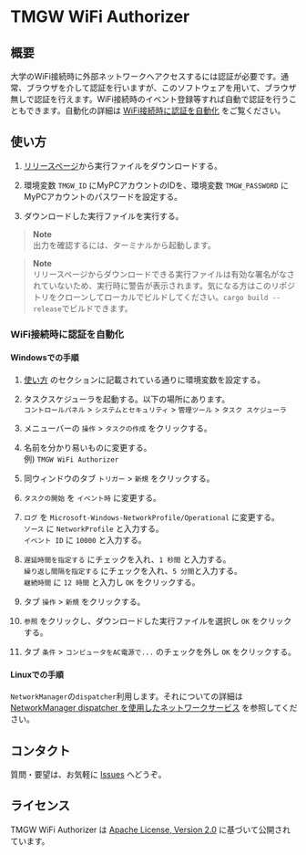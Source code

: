 # TMGW WiFi Authorizer

## 概要

大学のWiFi接続時に外部ネットワークへアクセスするには認証が必要です。通常、ブラウザを介して認証を行いますが、このソフトウェアを用いて、ブラウザ無しで認証を行えます。WiFi接続時のイベント登録等すれば自動で認証を行うこともできます。自動化の詳細は [WiFi接続時に認証を自動化](#Windowsでの手順) をご覧ください。


## 使い方

1. [リリースページ](https://github.com/0xNOY/tmgw-wifi-authorizer/releases)から実行ファイルをダウンロードする。

1. 環境変数 `TMGW_ID` にMyPCアカウントのIDを、環境変数 `TMGW_PASSWORD` にMyPCアカウントのパスワードを設定する。

1. ダウンロードした実行ファイルを実行する。

> **Note**  
> 出力を確認するには、ターミナルから起動します。

> **Note**  
> リリースページからダウンロードできる実行ファイルは有効な署名がなされていないため、実行時に警告が表示されます。気になる方はこのリポジトリをクローンしてローカルでビルドしてください。`cargo build --release`でビルドできます。


### WiFi接続時に認証を自動化

#### Windowsでの手順

1. [使い方](#使い方) のセクションに記載されている通りに環境変数を設定する。

1. タスクスケジューラを起動する。以下の場所にあります。  
    `コントロールパネル` > `システムとセキュリティ` > `管理ツール` > `タスク スケジューラ`

1. メニューバーの `操作` > `タスクの作成` をクリックする。

1. 名前を分かり易いものに変更する。  
    例) `TMGW WiFi Authorizer`

1. 同ウィンドウのタブ `トリガー` > `新規` をクリックする。

1. `タスクの開始` を `イベント時` に変更する。

1. `ログ` を `Microsoft-Windows-NetworkProfile/Operational` に変更する。  
    `ソース` に `NetworkProfile` と入力する。  
    `イベント ID` に `10000` と入力する。

1. `遅延時間を指定する` にチェックを入れ、`1 秒間` と入力する。  
    `繰り返し間隔を指定する` にチェックを入れ、`5 分間`と入力する。  
    `継続時間` に `12 時間` と入力し `OK` をクリックする。

1. タブ `操作` > `新規` をクリックする。

1. `参照` をクリックし、ダウンロードした実行ファイルを選択し `OK` をクリックする。

1. タブ `条件` > `コンピュータをAC電源で...` のチェックを外し `OK` をクリックする。


#### Linuxでの手順

`NetworkManager`の`dispatcher`利用します。それについての詳細は [NetworkManager dispatcher を使用したネットワークサービス](https://wiki.archlinux.jp/index.php/NetworkManager#NetworkManager_dispatcher_.E3.82.92.E4.BD.BF.E7.94.A8.E3.81.97.E3.81.9F.E3.83.8D.E3.83.83.E3.83.88.E3.83.AF.E3.83.BC.E3.82.AF.E3.82.B5.E3.83.BC.E3.83.93.E3.82.B9) を参照してください。


## コンタクト

質問・要望は、お気軽に [Issues](https://github.com/0xNOY/tmgw-wifi-authorizer/issues) へどうぞ。


## ライセンス

TMGW WiFi Authorizer は [Apache License, Version 2.0](https://github.com/0xNOY/tmgw-wifi-authorizer/blob/main/LICENSE) に基づいて公開されています。
